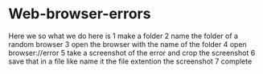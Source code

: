 # Web-browser-errors 
Here we so what we do here is 
1 make a folder 
2 name the folder of a random browser 
3 open the browser with the name of the folder
4 open browser://error
5 take a screenshot of the error and crop the screenshot
6 save that in a fíle like name it the file extention the screenshot
7 complete 
